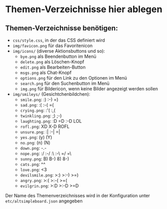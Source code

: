 # Themen-Verzeichnisse hier ablegen

## Themen-Verzeichnisse benötigen:

* `css/style.css`, in der das CSS definiert wird
* `img/favicon.png` für das Favoritenicon
* `img/icons/` (diverse Aktionsbuttons und so):
  * `bye.png` als Beendenbutton im Menü
  * `delete.png` als Löschen-Knopf
  * `edit.png` als Bearbeiten-Button
  * `msgs.png` als Chat-Knopf
  * `options.png` für den Link zu den Optionen im Menü
  * `search.png` für den Suchenbutton im Menü
  * `img.png` für Bildericon, wenn keine Bilder angezeigt werden sollen
* `img/smileys/` (Gesichtchenbildchen):
  * `smile.png`:       :) :-) =)
  * `sad.png`:         :( :-( =(
  * `crying.png`:      :'( :,(
  * `twinkling.png`:   ;) ;-)
  * `laughting.png`:   :D =D :-D LOL
  * `rofl.png`:        XD X-D ROFL
  * `unsure.png`:      :| :-| =|
  * `yes.png`:         (y) (Y)
  * `no.png`:          (n) (N)
  * `down.png`:        -.-
  * `nope.png`:        :/ :-/ :\ :-\ =/ =\
  * `sunny.png`:       B) B-) 8) 8-)
  * `cats.png`:        ^^
  * `love.png`:        <3
  * `devilsmile.png`:  >:) >:-) >=)
  * `angry.png`:       >:( >:-( >=(
  * `evilgrin.png`:    >:D >:-D >=D

Der Name des Themenverzeichnisses wird in der Konfiguration unter `etc/altsimpleboard.json` angegeben

